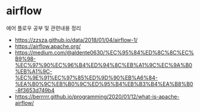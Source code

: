 # airflow
에어 플로우 공부 및 관련내용 정리


- https://zzsza.github.io/data/2018/01/04/airflow-1/
- https://airflow.apache.org/
- https://medium.com/@aldente0630/%EC%95%84%ED%8C%8C%EC%B9%98-%EC%97%90%EC%96%B4%ED%94%8C%EB%A1%9C%EC%9A%B0%EB%A1%9C-%EC%9E%91%EC%97%85%ED%9D%90%EB%A6%84-%EA%B0%9C%EB%B0%9C%ED%95%B4%EB%B3%B4%EA%B8%B0-8f3653d749b4
- https://berrrrr.github.io/programming/2020/01/12/what-is-apache-airflow/
